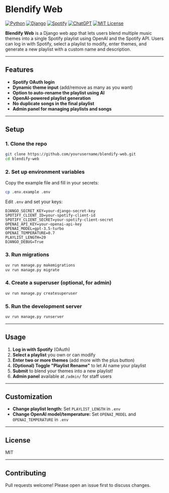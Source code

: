 # Blendify Web

[![Python](https://img.shields.io/badge/Python-3776AB?logo=python&logoColor=fff)](#)
[![Django](https://img.shields.io/badge/Django-%23092E20.svg?logo=django&logoColor=white)](#)
[![Spotify](https://img.shields.io/badge/Spotify-1ED760?logo=spotify&logoColor=white)](#)
[![ChatGPT](https://img.shields.io/badge/ChatGPT-74aa9c?logo=openai&logoColor=white)](#)
[![MIT License](https://img.shields.io/badge/license-MIT-green.svg)](#LICENSE)

**Blendify Web** is a Django web app that lets users blend multiple music themes into a single Spotify playlist using OpenAI and the Spotify API. Users can log in with Spotify, select a playlist to modify, enter themes, and generate a new playlist with a custom name and description.

---

## Features

- **Spotify OAuth login**
- **Dynamic theme input** (add/remove as many as you want)
- **Option to auto-rename the playlist using AI**
- **OpenAI-powered playlist generation**
- **No duplicate songs in the final playlist**
- **Admin panel for managing playlists and songs**

---

## Setup

### 1. Clone the repo

```bash
git clone https://github.com/yourusername/blendify-web.git
cd blendify-web
```

### 2. Set up environment variables

Copy the example file and fill in your secrets:

```bash
cp .env.example .env
```

Edit `.env` and set your keys:

```
DJANGO_SECRET_KEY=your-django-secret-key
SPOTIFY_CLIENT_ID=your-spotify-client-id
SPOTIFY_CLIENT_SECRET=your-spotify-client-secret
OPENAI_API_KEY=your-openai-api-key
OPENAI_MODEL=gpt-3.5-turbo
OPENAI_TEMPERATURE=0.7
PLAYLIST_LENGTH=20
DJANGO_DEBUG=True
```

### 3. Run migrations

```bash
uv run manage.py makemigrations
uv run manage.py migrate
```

### 4. Create a superuser (optional, for admin)

```bash
uv run manage.py createsuperuser
```

### 5. Run the development server

```bash
uv run manage.py runserver
```
---

## Usage

1. **Log in with Spotify** (OAuth)
2. **Select a playlist** you own or can modify
3. **Enter two or more themes** (add more with the plus button)
4. **(Optional) Toggle "Playlist Rename"** to let AI name your playlist
5. **Submit** to blend your themes into a new playlist!
6. **Admin panel** available at `/admin/` for staff users

---

## Customization

- **Change playlist length:** Set `PLAYLIST_LENGTH` in `.env`
- **Change OpenAI model/temperature:** Set `OPENAI_MODEL` and `OPENAI_TEMPERATURE` in `.env`

---

## License

MIT

---

## Contributing

Pull requests welcome! Please open an issue first to discuss changes.